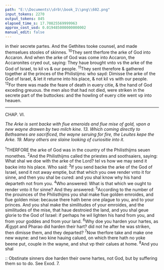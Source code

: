 ```yaml
---
path: "E:\\Documents\\drb\\book_1\\png\\602.png"
input_tokens: 2270
output_tokens: 845
elapsed_time_s: 17.70825569999963
approx_cost_usd: 0.019485000000000002
manual_edit: false
---
```

in their secrete partes. And the Gethites tooke counsel, and made themselues stooles of skinnes. <sup>10</sup>They sent therfore the arke of God into Accaron. And when the arke of God was come into Accaron, the Accaronites cryed out, saying: They haue brought vnto vs the arke of the God of Israel, to kil vs & our people. <sup>11</sup>They sent therefore & gathered together al the princes of the Philistijms: who sayd: Dimisse the arke of the God of Israel, & let it returne into his place, & not kil vs with our people. <sup>12</sup>For there was made the feare of death in euery citie, & the hand of God exceding greuous. the men also that had not died, were striken in the secrete part of the buttockes: and the howling of euery citie went vp into heauen.

<hr>

CHAP. VI.

*The Arke is sent backe with fiue emeroids and fiue mise of gold, vpon a new wayne drawen by two milch kine. 13. Which coming directly to Bethsames are sacrificed, the wayne seruing for fire, the Leuites kepe the Arke. 19. Many others are slaine looking of curiositie into it.*

<sup>1</sup>THERFORE the arke of God was in the country of the Philisthijms seuen monethes. <sup>2</sup>And the Philisthijms called the priestes and soothsaiers, saying: What shal we doe with the arke of the Lord? tel vs how we may send it backe into his place. Who said: <sup>3</sup>If you send backe the arke of the God of Israel, send it not away emptie, but that which you owe render vnto it for sinne, and then you shal be cured: and you shal know why his hand departeth not from you. <sup>4</sup>Who answered: What is that which we ought to render vnto it for sinne? And they answered: <sup>5</sup>According to the number of the prouinces of the Philisthijms you shal make fiue golden emroides, and fiue golden mise: because there hath bene one plague to you, and to your princes. And you shal make the similitudes of your emroides, and the similitudes of the mise, that haue destroied the land, and you shal geue glorie to the God of Israel: if perhaps he wil lighten his hand from you, and from your goddes and from your land. <sup>6</sup>Why doe you harden your hartes, as Ægypt and Pharao did harden their hart? did not he after he was striken, then dimisse them, and they departed? <sup>7</sup>Now therfore take and make one new wayne: and two kine hauing calued, on which there hath no yoke beene put, couple in the wayne, and shut vp their calues at home. <sup>8</sup>And you shal

[^1]: 10. 5. Chry- in their secrete partes. And the Gethites tooke counsel, and sost. testifieth at large. It. tari. Gentiles, 10. 5.

<aside>:: Obstinate sinners doe harden their owne hartes, not God, but by suffering them so to do. See Exod. 7.</aside>